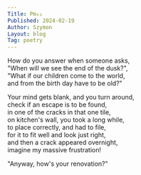 ```yaml
---
Title: Pm₆₂  
Published: 2024-02-19
Author: Szymon  
Layout: blog  
Tag: poetry  
---
```

How do you answer when someone asks,  
"When will we see the end of the dusk?",  
"What if our children come to the world,  
and from the birth day have to be old?"  

Your mind gets blank, and you turn around,  
check if an escape is to be found,  
in one of the cracks in that one tile,  
on kitchen's wall, you took a long while,  
to place correctly, and had to file,  
for it to fit well and look just right,  
and then a crack appeared overnight,  
imagine my massive frustration!  

"Anyway, how's your renovation?"  
